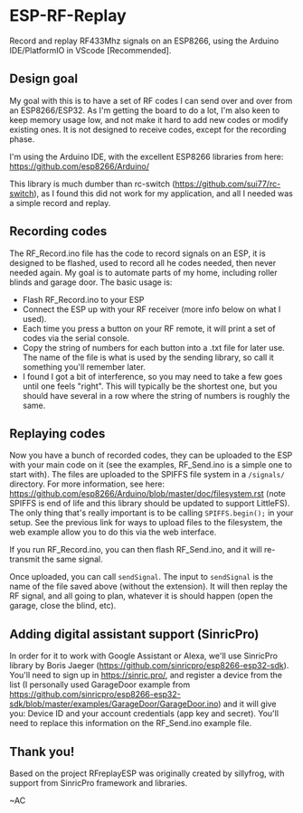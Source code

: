 # ESP-RF-Replay
Record and replay RF433Mhz signals on an ESP8266, using the Arduino IDE/PlatformIO in VScode [Recommended].

## Design goal

My goal with this is to have a set of RF codes I can send over and over from an ESP8266/ESP32. As I'm getting the board to do a lot, I'm also keen to keep memory usage low, and not make it hard to add new codes or modify existing ones. It is not designed to receive codes, except for the recording phase.

I'm using the Arduino IDE, with the excellent ESP8266 libraries from here: https://github.com/esp8266/Arduino/ 

This library is much dumber than rc-switch (https://github.com/sui77/rc-switch), as I found this did not work for my application, and all I needed was a simple record and replay.

## Recording codes

The RF_Record.ino file has the code to record signals on an ESP, it is designed to be flashed, used to record all he codes needed, then never needed again. My goal is to automate parts of my home, including roller blinds and garage door. The basic usage is:

- Flash RF_Record.ino to your ESP
- Connect the ESP up with your RF receiver (more info below on what I used).
- Each time you press a button on your RF remote, it will print a set of codes via the serial console.
- Copy the string of numbers for each button into a .txt file for later use. The name of the file is what is used by the sending library, so call it something you'll remember later.
- I found I got a bit of interference, so you may need to take a few goes until one feels "right". This will typically be the shortest one, but you should have several in a row where the string of numbers is roughly the same.


## Replaying codes

Now you have a bunch of recorded codes, they can be uploaded to the ESP with your main code on it (see the examples, RF_Send.ino is a simple one to start with). The files are uploaded to the SPIFFS file system in a `/signals/` directory. For more information, see here: https://github.com/esp8266/Arduino/blob/master/doc/filesystem.rst (note SPIFFS is end of life and this library should be updated to support LittleFS).  The only thing that's really important is to be calling `SPIFFS.begin();` in your setup. See the previous link for ways to upload files to the filesystem, the web example allow you to do this via the web interface.

If you run RF_Record.ino, you can then flash RF_Send.ino, and it will re-transmit the same signal.

Once uploaded, you can call `sendSignal`. The input to `sendSignal` is the name of the file saved above (without the extension). It will then replay the RF signal, and all going to plan, whatever it is should happen (open the garage, close the blind, etc).


## Adding digital assistant support (SinricPro)

In order for it to work with Google Assistant or Alexa, we'll use SinricPro library by Boris Jaeger (https://github.com/sinricpro/esp8266-esp32-sdk). You'll need to sign up in https://sinric.pro/, and register a device from the list (I personally used GarageDoor example from https://github.com/sinricpro/esp8266-esp32-sdk/blob/master/examples/GarageDoor/GarageDoor.ino) and it will give you: Device ID and your account credentials (app key and secret). You'll need to replace this information on the RF_Send.ino example file.


## Thank you!

Based on the project RFreplayESP was originally created by sillyfrog, with support from SinricPro framework and libraries.

~AC
